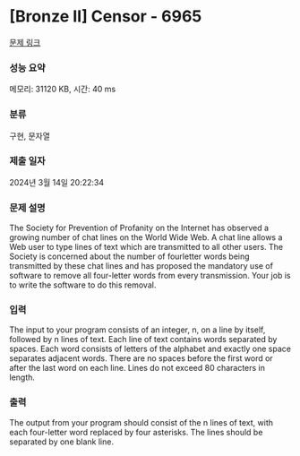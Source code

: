 # [Bronze II] Censor - 6965 

[문제 링크](https://www.acmicpc.net/problem/6965) 

### 성능 요약

메모리: 31120 KB, 시간: 40 ms

### 분류

구현, 문자열

### 제출 일자

2024년 3월 14일 20:22:34

### 문제 설명

<p>The Society for Prevention of Profanity on the Internet has observed a growing number of chat lines on the World Wide Web. A chat line allows a Web user to type lines of text which are transmitted to all other users. The Society is concerned about the number of fourletter words being transmitted by these chat lines and has proposed the mandatory use of software to remove all four-letter words from every transmission. Your job is to write the software to do this removal.</p>

### 입력 

 <p>The input to your program consists of an integer, n, on a line by itself, followed by n lines of text. Each line of text contains words separated by spaces. Each word consists of letters of the alphabet and exactly one space separates adjacent words. There are no spaces before the first word or after the last word on each line. Lines do not exceed 80 characters in length.</p>

### 출력 

 <p>The output from your program should consist of the n lines of text, with each four-letter word replaced by four asterisks. The lines should be separated by one blank line.</p>

